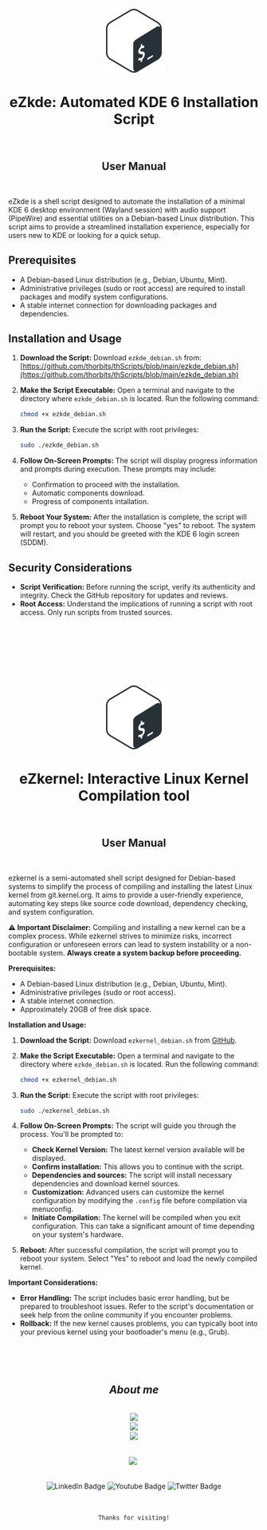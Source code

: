<div align="center">
  <p>
    <img src="https://github.com/devicons/devicon/blob/master/icons/bash/bash-plain.svg" width="128" height="128">
  </p>
</div>
<div align="center">
  
# eZkde: Automated KDE 6 Installation Script
</div>
<div align="center">
  <p><br></p>
  
## User Manual
</div>

<div>
  <p><br></p>

eZkde is a shell script designed to automate the installation of a minimal KDE 6 desktop environment (Wayland session) with audio support (PipeWire) and essential utilities on a Debian-based Linux distribution. This script aims to provide a streamlined installation experience, especially for users new to KDE or looking for a quick setup.

## Prerequisites

*   A Debian-based Linux distribution (e.g., Debian, Ubuntu, Mint).
*   Administrative privileges (sudo or root access) are required to install packages and modify system configurations.
*   A stable internet connection for downloading packages and dependencies.

## Installation and Usage

1.  **Download the Script:**
    Download `ezkde_debian.sh` from: [https://github.com/thorbits/thScripts/blob/main/ezkde_debian.sh](https://github.com/thorbits/thScripts/blob/main/ezkde_debian.sh)

2.  **Make the Script Executable:**
    Open a terminal and navigate to the directory where `ezkde_debian.sh` is located.  Run the following command:
    ```bash
    chmod +x ezkde_debian.sh
    ```

3.  **Run the Script:**
    Execute the script with root privileges:
    ```bash
    sudo ./ezkde_debian.sh
    ```

4.  **Follow On-Screen Prompts:**
    The script will display progress information and prompts during execution.  These prompts may include:
    *   Confirmation to proceed with the installation.
    *   Automatic components download.
    *   Progress of components intallation.

5.  **Reboot Your System:**
    After the installation is complete, the script will prompt you to reboot your system. Choose "yes" to reboot. The system will restart, and you should be greeted with the KDE 6 login screen (SDDM).

## Security Considerations

*   **Script Verification:**  Before running the script, verify its authenticity and integrity.  Check the GitHub repository for updates and reviews.
*   **Root Access:** Understand the implications of running a script with root access.  Only run scripts from trusted sources.

</div>

<div align="center">
  <p><br></p>
  <p><br></p>
  <p><br></p>
  <p><br></p>
</div>

<div align="center">
  <p>
    <img src="https://github.com/devicons/devicon/blob/master/icons/bash/bash-plain.svg" width="128" height="128">
  </p>
</div>
<div align="center">
  
# eZkernel: Interactive Linux Kernel Compilation tool

</div>
<div align="center">
  <p><br></p>

## User Manual
</div>

<div>
  <p><br></p>

ezkernel is a semi-automated shell script designed for Debian-based systems to simplify the process of compiling and installing the latest Linux kernel from git.kernel.org. It aims to provide a user-friendly experience, automating key steps like source code download, dependency checking, and system configuration.

**⚠️ Important Disclaimer:** Compiling and installing a new kernel can be a complex process. While ezkernel strives to minimize risks, incorrect configuration or unforeseen errors can lead to system instability or a non-bootable system.  **Always create a system backup before proceeding.**

**Prerequisites:**

*   A Debian-based Linux distribution (e.g., Debian, Ubuntu, Mint).
*   Administrative privileges (sudo or root access).
*   A stable internet connection.
*   Approximately 20GB of free disk space.

**Installation and Usage:**

1.  **Download the Script:** Download `ezkernel_debian.sh` from [GitHub](https://github.com/thorbits/thScripts/blob/main/ezkernel_debian.sh).
2.  **Make the Script Executable:**
    Open a terminal and navigate to the directory where `ezkde_debian.sh` is located.  Run the following command:
    ```bash
    chmod +x ezkernel_debian.sh
    ```

3.  **Run the Script:**
    Execute the script with root privileges:
    ```bash
    sudo ./ezkernel_debian.sh
    ```

4.  **Follow On-Screen Prompts:** The script will guide you through the process. You'll be prompted to:
    *   **Check Kernel Version:** The latest kernel version available will be displayed.
    *   **Confirm installation:**  This allows you to continue with the script.
    *   **Dependencies and sources:** The script will install necessary dependencies and download kernel sources.
    *   **Customization:** Advanced users can customize the kernel configuration by modifying the `.config` file before compilation via menuconfig.
    *   **Initiate Compilation:**  The kernel will be compiled when you exit configuration. This can take a significant amount of time depending on your system's hardware.
5.  **Reboot:**  After successful compilation, the script will prompt you to reboot your system.  Select "Yes" to reboot and load the newly compiled kernel.

**Important Considerations:**

*   **Error Handling:** The script includes basic error handling, but be prepared to troubleshoot issues. Refer to the script's documentation or seek help from the online community if you encounter problems.
*   **Rollback:** If the new kernel causes problems, you can typically boot into your previous kernel using your bootloader's menu (e.g., Grub).   

</div>


<div align="center">
  <p><br><br><br></p>

## *About me*

</div>

<div align="center">
  <p><br>
  <img src="http://github-readme-streak-stats.herokuapp.com?user=thorbits&theme=transparent"/><br>
  <img src="https://github-readme-stats.vercel.app/api?username=thorbits&show_icons=true&theme=transparent&rank_icon=github"/><br>
  <img src="https://github-readme-stats.vercel.app/api/top-langs/?username=thorbits&layout=compact&theme=transparent"/><br>
  </p>
</div>

<div align="center">
  <p><br>
  <img src="https://img.shields.io/github/commit-activity/t/thorbits/thScripts">
  <img src="https://komarev.com/ghpvc/?username=thorbits&style=flat-square&color=blue" alt=""/>
  </p>
</div>

<div align="center">
  <p><br>
  <img src="https://img.shields.io/badge/LinkedIn-blue?style=for-the-badge&logo=linkedin&logoColor=white" alt="LinkedIn Badge"/>
  <img src="https://img.shields.io/badge/YouTube-red?style=for-the-badge&logo=youtube&logoColor=white" alt="Youtube Badge"/>
  <img src="https://img.shields.io/badge/Twitter-blue?style=for-the-badge&logo=twitter&logoColor=white" alt="Twitter Badge"/>
  </p>
</div>

<div align="center">
  <p><br>
    
  ``Thanks for visiting!``
  
  </p>
</div>
